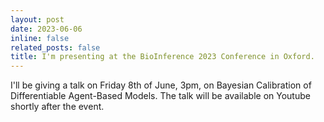 ```yaml
---
layout: post
date: 2023-06-06
inline: false
related_posts: false
title: I'm presenting at the BioInference 2023 Conference in Oxford.
---
```


I'll be giving a talk on Friday 8th of June, 3pm, on Bayesian Calibration of Differentiable Agent-Based Models. The talk will be available on Youtube shortly after the event.

